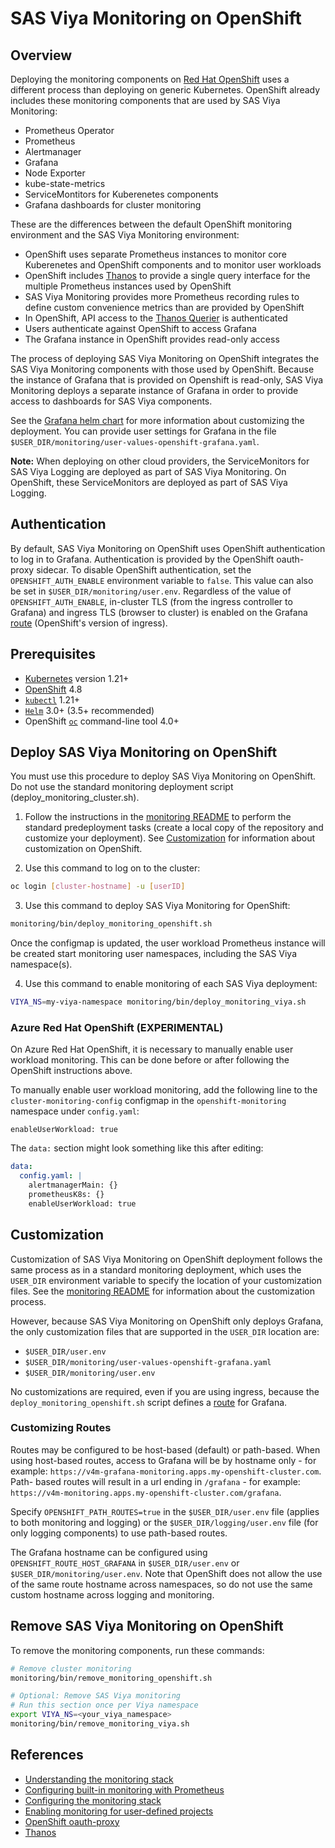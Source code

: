 # SAS Viya Monitoring on OpenShift

## Overview

Deploying the monitoring components on [Red Hat OpenShift](https://www.openshift.com/)
uses a different process than deploying on generic Kubernetes. OpenShift
already includes these monitoring components that are used by SAS Viya
Monitoring:

* Prometheus Operator
* Prometheus
* Alertmanager
* Grafana
* Node Exporter
* kube-state-metrics
* ServiceMontitors for Kuberenetes components
* Grafana dashboards for cluster monitoring

These are the differences between the default OpenShift monitoring environment
and the SAS Viya Monitoring environment:

* OpenShift uses separate Prometheus instances to monitor core
Kuberenetes and OpenShift components and to monitor user workloads
* OpenShift includes [Thanos](https://github.com/thanos-io/thanos) to provide a
single query interface for the multiple Prometheus instances used by OpenShift
* SAS Viya Monitoring provides more Prometheus recording rules to define custom
convenience metrics than are provided by OpenShift
* In OpenShift, API access to the [Thanos Querier](https://github.com/thanos-io/thanos/blob/main/docs/components/query.md)
is authenticated
* Users authenticate against OpenShift to access Grafana
* The Grafana instance in OpenShift provides read-only access

The process of deploying SAS Viya Monitoring on OpenShift integrates the SAS
Viya Monitoring components with those used by OpenShift. Because the instance
of Grafana that is provided on Openshift is read-only, SAS Viya Monitoring
deploys a separate instance of Grafana in order to provide access to dashboards
for SAS Viya components.

See the [Grafana helm chart](https://github.com/grafana/helm-charts/tree/main/charts/grafana)
for more information about customizing the deployment. You can provide
user settings for Grafana in the file `$USER_DIR/monitoring/user-values-openshift-grafana.yaml`.

**Note:** When deploying on other cloud providers, the ServiceMonitors for SAS
Viya Logging are deployed as part of SAS Viya Monitoring. On OpenShift, these
ServiceMonitors are deployed as part of SAS Viya Logging.

## Authentication

By default, SAS Viya Monitoring on OpenShift uses OpenShift
authentication to log in to Grafana. Authentication is provided by the OpenShift
oauth-proxy sidecar. To disable OpenShift authentication, set the
`OPENSHIFT_AUTH_ENABLE` environment variable to `false`. This value can also
be set in `$USER_DIR/monitoring/user.env`. Regardless of the value of
`OPENSHIFT_AUTH_ENABLE`, in-cluster TLS (from the ingress controller
to Grafana) and ingress TLS (browser to cluster) is enabled on the Grafana
[route](https://docs.openshift.com/container-platform/4.8/rest_api/network_apis/route-route-openshift-io-v1.html)
(OpenShift's version of ingress).

## Prerequisites

* [Kubernetes](https://kubernetes.io/) version 1.21+
* [OpenShift](https://www.openshift.com/) 4.8
* [`kubectl`](https://kubernetes.io/docs/tasks/tools/) 1.21+
* [`Helm`](https://helm.sh/docs/intro/install/) 3.0+ (3.5+ recommended)
* OpenShift [`oc`](https://docs.openshift.com/container-platform/3.6/cli_reference/get_started_cli.html)
command-line tool 4.0+

## Deploy SAS Viya Monitoring on OpenShift

You must use this procedure to deploy SAS Viya Monitoring on OpenShift. Do not
use the standard monitoring deployment script (deploy_monitoring_cluster.sh).

1. Follow the instructions in the [monitoring README](README.md#mon_pre_dep) to
perform the standard predeployment tasks (create a local copy of the repository and
customize your deployment). See [Customization](#mon_os_cust) for information about
customization on OpenShift.

2. Use this command to log on to the cluster:

```bash
oc login [cluster-hostname] -u [userID]
```

3. Use this command to deploy SAS Viya Monitoring for OpenShift:

```bash
monitoring/bin/deploy_monitoring_openshift.sh
```

Once the configmap is updated, the user workload Prometheus instance will be
created start monitoring user namespaces, including the SAS Viya namespace(s).

4. Use this command to enable monitoring of each SAS Viya deployment:

```bash
VIYA_NS=my-viya-namespace monitoring/bin/deploy_monitoring_viya.sh
```

### Azure Red Hat OpenShift (EXPERIMENTAL)

On Azure Red Hat OpenShift, it is necessary to manually enable user workload
monitoring. This can be done before or after following the OpenShift
instructions above.

To manually enable user workload monitoring, add the following line to the
`cluster-monitoring-config` configmap in the `openshift-monitoring` namespace
under `config.yaml`:

```plaintext
enableUserWorkload: true
```

The `data:` section might look something like this after editing:

```yaml
data:
  config.yaml: |
    alertmanagerMain: {}
    prometheusK8s: {}
    enableUserWorkload: true
```

## <a name="mon_os_cust"></a>Customization

Customization of SAS Viya Monitoring on OpenShift deployment follows the same
process as in a standard monitoring deployment, which uses the `USER_DIR`
environment variable to specify the location of your customization files.
See the
[monitoring README](README.md#mon_custom) for information about the
customization process.

However, because SAS Viya Monitoring on OpenShift only deploys Grafana, the
only customization files that are supported in the `USER_DIR` location are:

* `$USER_DIR/user.env`
* `$USER_DIR/monitoring/user-values-openshift-grafana.yaml`
* `$USER_DIR/monitoring/user.env`

No customizations are required, even if you are using ingress, because the
`deploy_monitoring_openshift.sh` script defines a
[route](https://docs.openshift.com/enterprise/3.0/architecture/core_concepts/routes.html)
for Grafana.

### Customizing Routes

Routes may be configured to be host-based (default) or path-based. When
using host-based routes, access to Grafana will be by hostname only - for
example: `https://v4m-grafana-monitoring.apps.my-openshift-cluster.com`. Path-
based routes will result in a url ending in `/grafana` - for example:
`https://v4m-monitoring.apps.my-openshift-cluster.com/grafana`.

Specify `OPENSHIFT_PATH_ROUTES=true` in the `$USER_DIR/user.env` file
(applies to both monitoring and logging) or the `$USER_DIR/logging/user.env`
file (for only logging components) to use path-based routes.

The Grafana hostname can be configured using `OPENSHIFT_ROUTE_HOST_GRAFANA` in
`$USER_DIR/user.env` or `$USER_DIR/monitoring/user.env`. Note that OpenShift
does not allow the use of the same route hostname across namespaces, so do not
use the same custom hostname across logging and monitoring.

## Remove SAS Viya Monitoring on OpenShift

To remove the monitoring components, run these commands:

```bash
# Remove cluster monitoring
monitoring/bin/remove_monitoring_openshift.sh

# Optional: Remove SAS Viya monitoring
# Run this section once per Viya namespace
export VIYA_NS=<your_viya_namespace>
monitoring/bin/remove_monitoring_viya.sh
```

## References

* [Understanding the monitoring stack](https://docs.openshift.com/container-platform/4.7/monitoring/understanding-the-monitoring-stack.html)
* [Configuring built-in monitoring with Prometheus](https://docs.openshift.com/container-platform/4.7/operators/operator_sdk/osdk-monitoring-prometheus.html)
* [Configuring the monitoring stack](https://docs.openshift.com/container-platform/4.7/monitoring/configuring-the-monitoring-stack.html)
* [Enabling monitoring for user-defined projects](https://docs.openshift.com/container-platform/4.7/monitoring/enabling-monitoring-for-user-defined-projects.html)
* [OpenShift oauth-proxy](https://github.com/openshift/oauth-proxy)
* [Thanos](https://github.com/thanos-io/thanos)
